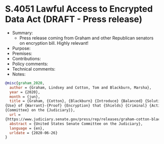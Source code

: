 # S.4051 Lawful Access to Encrypted Data Act (DRAFT - Press release)

- Summary:
  - Press release coming from Graham and other Republican senators on encryption bill. Highly relevant!
- Purpose:
- Premises:
- Contributions:
- Policy comments:
- Technical comments:
- Notes:

```bib
@misc{graham_2020,
  author = {Graham, Lindsey and Cotton, Tom and Blackburn, Marsha},
  year = {2020},
  month = {jun},
  title = {Graham, {Cotton}, {Blackburn} {Introduce} {Balanced} {Solution} to {Bolster} {National} {Security}, {End}
{Use} of {Warrant}-{Proof} {Encryption} that {Shields} {Criminal} {Activity} {	extbar} {United} {States} {Senate}
{Committee} on the {Judiciary}},
  url =
{https://www.judiciary.senate.gov/press/rep/releases/graham-cotton-blackburn-introduce-balanced-solution-to-bolster-national-security-end-use-of-warrant-proof-encryption-that-shields-criminal-activity},
  abstract = {United States Senate Committee on the Judiciary},
  language = {en},
  urldate = {2020-06-26}
}
```
